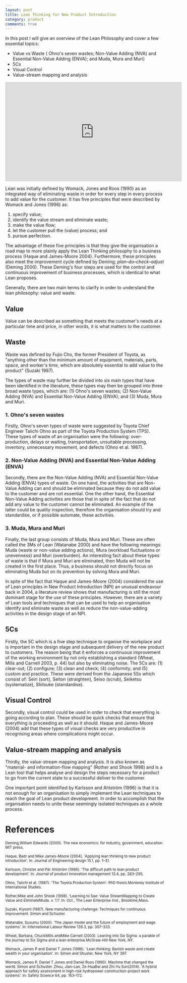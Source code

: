 ```yaml
---
layout: post
title: Lean Thinking for New Product Introduction
category: product
comments: true
---
```


In this post I will give an overview of the Lean Philosophy and cover a few essential topics:

* Value vs Waste ( Ohno's seven wastes; Non-Value Adding (NVA) and Essential Non-Value Adding (ENVA); and Muda, Mura and Muri)
* 5Cs
* Visual Control
* Value-stream mapping and analysis

<iframe width="560" height="315" src="https://www.youtube.com/embed/LMxN7Z0aDNg" frameborder="0" allow="autoplay; encrypted-media" allowfullscreen></iframe><br/>

Lean was initially defined by Womack, Jones and Roos (1990) as an integrated way of eliminating waste in order
for every step in every process to add value for the customer. It has five principles that were described by Womack
and Jones (1996) as:
1. specify value;
2. identify the value stream and eliminate waste;
3. make the value flow;
4. let the customer pull the (value) process; and
5. pursue perfection.

The advantage of these five principles
is that they give the organisation a road map to more plainly apply the Lean Thinking philosophy to a business
process (Haque and James-Moore 2004). Furthermore, these principles also meet the improvement cycle defined
by Deming; *plan–do–check–adjust* (Deming 2000). These Deming's four steps are used for the control and
continuous improvement of business processes, which is identical to what Lean proposes.

Generally, there are two main terms to clarify in order to understand the lean philosophy: value and waste.

## Value
Value can be described as something that meets the customer's needs at a particular time and price, in other words, it
is what matters to the customer.

## Waste

Waste was defined by Fujio Cho, the former President of Toyota, as "anything
other than the minimum amount of equipment, materials, parts, space, and worker's time, which are absolutely
essential to add value to the product" (Suzaki 1987).

The types of waste may further be divided into six main types that have been identified in the literature, these
types may then be grouped into three broad waste types, which are: (1) Ohno's seven wastes; (2) Non-Value
Adding (NVA) and Essential Non-Value Adding (ENVA); and (3) Muda, Mura and Muri.

### 1. Ohno's seven wastes

Firstly, Ohno's seven types of waste were suggested by Toyota Chief Engineer Taiichi Ohno as part of the Toyota Production System (TPS). These types of waste of an organisation were the following: over-production, delays or waiting, transportation, unsuitable processing, inventory, unnecessary movement, and defects (Ohno et al. 1987).

### 2. Non-Value Adding (NVA) and Essential Non-Value Adding (ENVA)

Secondly, there are the Non-Value Adding (NVA) and Essential Non-Value Adding (ENVA) types of waste. On one hand, the activities that are Non-Value Adding can and should be eliminated because they do not add value to the customer and are not
essential. One the other hand, the Essential Non-Value Adding activities are those that in spite of the fact that do
not add any value to the customer cannot be eliminated. An example of the latter could be quality inspection,
therefore the organisation should try and standardise, or if possible automate, these activities.

### 3. Muda, Mura and Muri

Finally, the last group consists of Muda, Mura and Muri. These are often called the 3Ms of Lean (Watanabe 2000) and have the
following meanings: Muda (waste or non-value adding actions), Mura (workload fluctuations or unevenness) and
Muri (overburden). An interesting fact about these types of waste is that if Mura and Muri are eliminated, then
Muda will not be created in the first place. Thus, a business should not directly focus on eliminating Muda but on
its prevention by solving Mura and Muri.

In spite of the fact that Haque and James-Moore (2004) considered the use of Lean principles in New Product
Introduction (NPI) an unusual endeavour back in 2004, a literature review shows that manufacturing is still the
most dominant stage for the use of these principles. However, there are a variety of Lean tools and techniques
that can be used to help an organisation identify and eliminate waste as well as reduce the non-value-adding activities in the design stage of an NPI.

## 5Cs

Firstly, the 5C which is a five step technique to organise the workplace and is important in the design stage and subsequent delivery of the new product to customers. The reason being that it enforces a continuous improvement of the working environment by not only establishing a standard (Wheat, Mills and Carnell 2003, p. 44) but also by eliminating noise. The 5Cs are: (1) clear-out; (2) configure; (3) clean and check; (4) conformity; and (5) custom and practice. These were derived from the Japanese 5Ss which consist of: Seiri (sort), Seiton (straighten), Seiso (scrub), Seiketsu (systematize), Shitsuke (standardise).

## Visual Control

Secondly, visual control could be used in order to check that everything is going according to plan. These should be quick checks that ensure that everything is proceeding as well as it should. Haque and James-Moore (2004) add that these types of visual checks are very productive in recognising areas where complications might occur.

## Value-stream mapping and analysis

Thirdly, the value-stream mapping and analysis. It is also known as "material- and information-flow mapping" (Rother and
Shook 1998) and is a Lean tool that helps analyse and design the steps necessary for a product to go from the
current state to a successful deliver to the customer.

One important point identified by Karlsson and Ahlström (1996) is that it is not enough for an organisation to simply implement the Lean techniques to reach the goal of Lean product development. In order to accomplish that the organisation needs to unite these seemingly isolated techniques as a whole process.

# References
<small>Deming,William Edwards (2000). The new economics: for industry, government, education. MIT press.</small>

<small>Haque, Badr and Mike James-Moore (2004). 'Applying lean thinking to new product introduction'. In: Journal of
Engineering design 15.1, pp. 1–31.</small>

<small>Karlsson, Christer and Pär Ahlström (1996). ‘The difficult path to lean product development’. In: Journal of product
innovation management 13.4, pp. 283–295.</small>

<small>Ohno, Taiichi et al. (1987). 'The Toyota Production System'. PhD thesis.Monterey Institute of International Studies.</small>

<small>Rother,Mike and John Shook (1998). ‘Learning to See: Value StreamMapping to Create Value and EliminateMuda.
v. 1.1’. In: Oct., The Lean Enterprise Inst., Brookline,Mass.</small>

<small>Suzaki, Kiyoshi (1987). New manufacturing challenge: Techniques for continuous improvement. Simon and
Schuster.</small>

<small>Watanabe, Susumu (2000). ‘The Japan model and the future of employment and wage systems’. In: International
Labour Review 139.3, pp. 307–333.</small>

<small>Wheat, Barbara, ChuckMills andMike Carnell (2003). Leaning into Six Sigma: a parable of the journey to Six Sigma
and a lean enterprise.McGraw-Hill New York, NY.</small>

<small>Womack, James P and Daniel T Jones (1996). 'Lean thinking: Banish waste and create wealth in your organisation'.
In: Simon and Shuster, New York, NY 397.</small>

<small>Womack, James P, Daniel T Jones and Daniel Roos (1990). Machine that changed the world. Simon and Schuster.
Zhou, Jian-Lan, Ze-HuaBai and Zhi-Yu Sun(2014). 'A hybrid approach for safety assessment in high-risk hydropower construction-project work systems'. In: Safety Science 64, pp. 163–172.</small>
